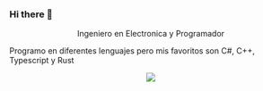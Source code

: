 ### Hi there 👋

<!--
**LuigimonSoft/LuigimonSoft** is a ✨ _special_ ✨ repository because its `README.md` (this file) appears on your GitHub profile.

Here are some ideas to get you started:

- 🔭 I’m currently working on ...
- 🌱 I’m currently learning ...
- 👯 I’m looking to collaborate on ...
- 🤔 I’m looking for help with ...
- 💬 Ask me about ...
- 📫 How to reach me: ...
- 😄 Pronouns: ...
- ⚡ Fun fact: ...
-->

<center>Ingeniero en Electronica y Programador</center>

Programo en diferentes lenguajes pero mis favoritos son C#, C++, Typescript y Rust

<p align="center">
  <a href="https://github.com/LuigimonSoft" alt="LuigimonSoft's Github Stats">
    <img src="https://github-readme-stats.vercel.app/api?username=LuigimonSoft&show_icons=true&icon_color=805AD5&text_color=718096&bg_color=ffffff00&hide_title=true&include_all_commits=true&count_private=true&hide_border=true" />
  </a>
</p>
